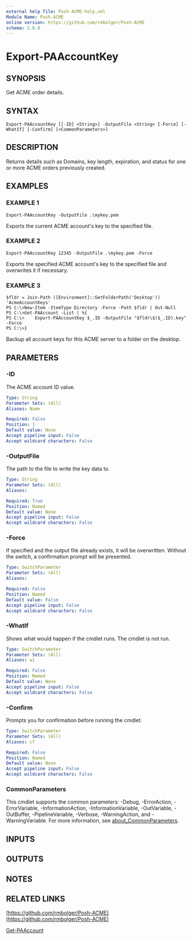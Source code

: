 ```yaml
---
external help file: Posh-ACME-help.xml
Module Name: Posh-ACME
online version: https://github.com/rmbolger/Posh-ACME
schema: 2.0.0
---
```


# Export-PAAccountKey

## SYNOPSIS
Get ACME order details.

## SYNTAX

```
Export-PAAccountKey [[-ID] <String>] -OutputFile <String> [-Force] [-WhatIf] [-Confirm] [<CommonParameters>]
```

## DESCRIPTION
Returns details such as Domains, key length, expiration, and status for one or more ACME orders previously created.

## EXAMPLES

### EXAMPLE 1
```
Export-PAAccountKey -OutputFile .\mykey.pem
```

Exports the current ACME account's key to the specified file.

### EXAMPLE 2
```
Export-PAAccountKey 12345 -OutputFile .\mykey.pem -Force
```

Exports the specified ACME account's key to the specified file and overwrites it if necessary.

### EXAMPLE 3
```
$fldr = Join-Path ([Environment]::GetFolderPath('Desktop')) 'AcmeAccountKeys'
PS C:\>New-Item -ItemType Directory -Force -Path $fldr | Out-Null
PS C:\>Get-PAAccount -List | %{
PS C:\>    Export-PAAccountKey $_.ID -OutputFile "$fldr\$($_.ID).key" -Force
PS C:\>}
```

Backup all account keys for this ACME server to a folder on the desktop.

## PARAMETERS

### -ID
The ACME account ID value.

```yaml
Type: String
Parameter Sets: (All)
Aliases: Name

Required: False
Position: 1
Default value: None
Accept pipeline input: False
Accept wildcard characters: False
```

### -OutputFile
The path to the file to write the key data to.

```yaml
Type: String
Parameter Sets: (All)
Aliases:

Required: True
Position: Named
Default value: None
Accept pipeline input: False
Accept wildcard characters: False
```

### -Force
If specified and the output file already exists, it will be overwritten.
Without the switch, a confirmation prompt will be presented.

```yaml
Type: SwitchParameter
Parameter Sets: (All)
Aliases:

Required: False
Position: Named
Default value: False
Accept pipeline input: False
Accept wildcard characters: False
```

### -WhatIf
Shows what would happen if the cmdlet runs.
The cmdlet is not run.

```yaml
Type: SwitchParameter
Parameter Sets: (All)
Aliases: wi

Required: False
Position: Named
Default value: None
Accept pipeline input: False
Accept wildcard characters: False
```

### -Confirm
Prompts you for confirmation before running the cmdlet.

```yaml
Type: SwitchParameter
Parameter Sets: (All)
Aliases: cf

Required: False
Position: Named
Default value: None
Accept pipeline input: False
Accept wildcard characters: False
```

### CommonParameters
This cmdlet supports the common parameters: -Debug, -ErrorAction, -ErrorVariable, -InformationAction, -InformationVariable, -OutVariable, -OutBuffer, -PipelineVariable, -Verbose, -WarningAction, and -WarningVariable. For more information, see [about_CommonParameters](http://go.microsoft.com/fwlink/?LinkID=113216).

## INPUTS

## OUTPUTS

## NOTES

## RELATED LINKS

[https://github.com/rmbolger/Posh-ACME](https://github.com/rmbolger/Posh-ACME)

[Get-PAAccount]()
